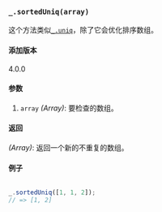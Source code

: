### `_.sortedUniq(array)`[​](#_sorteduniqarray "_sorteduniqarray的直接链接")

这个方法类似[`_.uniq`](#uniq)，除了它会优化排序数组。

#### 添加版本

4.0.0

#### 参数

1.  `array` _(Array)_: 要检查的数组。

#### 返回

_(Array)_: 返回一个新的不重复的数组。

#### 例子

```js

_.sortedUniq([1, 1, 2]);
// => [1, 2]


```